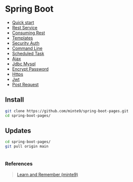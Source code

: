 # Spring Boot 

- [Quick start](./guides/quick_start/) 
- [Rest Service](./guides/rest_service/) 
- [Consuming Rest](./guides/consuming_rest/) 
- [Templates](./guides/templates/) 
- [Security Auth](./guides/security_auth/) 
- [Command Line](./guides/command_line/)
- [Scheduled Task](./guides/scheduled_task/)  
- [Ajax](./guides/ajax/)  
- [Jdbc Mysql](./guides/jdbc_mysql/)  
- [Encrypt Password](./guides/encrypt_password/)  
- [Https](./guides/https/) 
- [Jwt](./guides/jwt/) 
- [Post Request](./guides/post_request/) 

## Install

~~~sh
git clone https://github.com/minte9/spring-boot-pages.git
cd spring-boot-pages/
~~~

## Updates

~~~sh
cd spring-boot-pages/
git pull origin main
~~~

#

### References
> [Learn and Remember (minte9)](https://www.minte9.com)